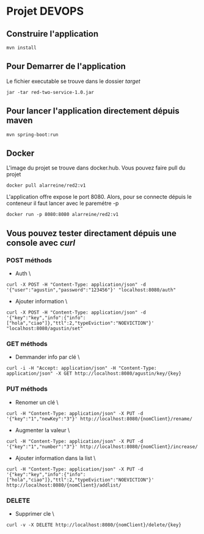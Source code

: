 # Projet DEVOPS

## Construire l'application
```x-sh
mvn install
```

## Pour Demarrer de l'application
Le fichier executable se trouve dans le dossier _target_
```x-sh
jar -tar red-two-service-1.0.jar
```
## Pour lancer l'application directement dépuis maven
```x-sh
mvn spring-boot:run
```

## Docker
L'image du projet se trouve dans docker.hub. Vous pouvez faire pull du projet
```x-sh
docker pull alarreine/red2:v1
```
L'application offre expose le port 8080. Alors, pour se connecte dépuis le conteneur il faut lancer avec le paremétre -p
```x-sh
docker run -p 8080:8080 alarreine/red2:v1
```
## Vous pouvez tester directament dépuis une console avec *curl*
### POST méthods
* Auth \
```x-sh
curl -X POST -H "Content-Type: application/json" -d '{"user":"agustin","password":"123456"}' "localhost:8080/auth"
```

* Ajouter information \
```x-sh
curl -X POST -H "Content-Type: application/json" -d '{"key":"key","info":{"info":["hola","ciao"]},"ttl":2,"typeEviction":"NOEVICTION"}' "localhost:8080/agustin/set"
```


### GET méthods
* Demmander info par clé \
```x-sh
curl -i -H "Accept: application/json" -H "Content-Type: application/json" -X GET http://localhost:8080/agustin/key/{key}
```

### PUT méthods
* Renomer un clé \
```x-sh
curl -H "Content-Type: application/json" -X PUT -d '{"key":"1","newKey":"3"}' http://localhost:8080/{nomClient}/rename/
```

* Augmenter la valeur \
```x-sh
curl -H "Content-Type: application/json" -X PUT -d '{"key":"1","number":"3"}' http://localhost:8080/{nomClient}/increase/
```

* Ajouter information dans la list \
```x-sh
curl -H "Content-Type: application/json" -X PUT -d '{"key":"key","info":{"info":["hola","ciao"]},"ttl":2,"typeEviction":"NOEVICTION"}' http://localhost:8080/{nomClient}/addlist/
```

### DELETE
* Supprimer cle \
```x-sh
curl -v -X DELETE http://localhost:8080/{nomClient}/delete/{key}
```

